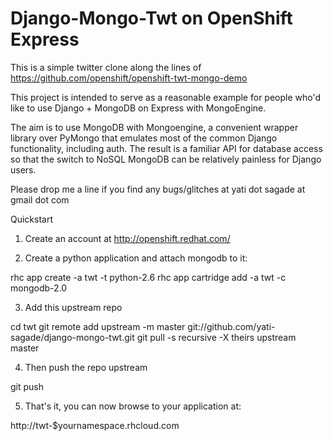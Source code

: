 Django-Mongo-Twt on OpenShift Express
=====================================

This is a simple twitter clone along the lines of 
https://github.com/openshift/openshift-twt-mongo-demo

This project is intended to serve as a reasonable example for people who'd like
to use Django + MongoDB on Express with MongoEngine.

The aim is to use MongoDB with Mongoengine, a convenient wrapper library over 
PyMongo that emulates most of the common Django functionality, including auth.
The result is a familiar API for database access so that the switch to NoSQL
MongoDB can be relatively painless for Django users.

Please drop me a line if you find any bugs/glitches at yati dot sagade at gmail dot com


Quickstart

1) Create an account at http://openshift.redhat.com/

2) Create a python application and attach mongodb to it:

rhc app create -a twt -t python-2.6
rhc app cartridge add -a twt -c mongodb-2.0

3) Add this upstream repo

cd twt
git remote add upstream -m master git://github.com/yati-sagade/django-mongo-twt.git
git pull -s recursive -X theirs upstream master

4) Then push the repo upstream

git push

5) That's it, you can now browse to your application at:

http://twt-$yournamespace.rhcloud.com

